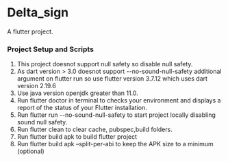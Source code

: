 # Delta_sign

A flutter project.

### Project Setup and Scripts

1. This project doesnot support null safety so disable null safety.
2. As dart version > 3.0 doesnot support --no-sound-null-safety additional argument on flutter run so use flutter version 3.7.12 which uses dart version 2.19.6
3. Use java version openjdk greater than 11.0.
4. Run flutter doctor in terminal to checks your environment and displays a report of the status of your Flutter installation.
5. Run flutter run --no-sound-null-safety to start project locally disabling sound null safety.
6. Run flutter clean to clear cache, pubspec,build folders.
7. Run flutter build apk to build flutter project
8. Run flutter build apk –split-per-abi to keep the APK size to a minimum (optional)
